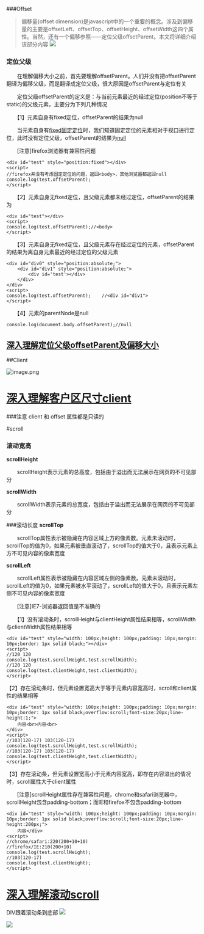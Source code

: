 ###Offset

>   偏移量(offset dimension)是javascript中的一个重要的概念。涉及到偏移量的主要是offsetLeft、offsetTop、offsetHeight、offsetWidth这四个属性。当然，还有一个偏移参照——定位父级offsetParent。本文将详细介绍该部分内容
![](https://upload-images.jianshu.io/upload_images/9249356-f3f240e29eda2359.png?imageMogr2/auto-orient/strip%7CimageView2/2/w/1240)

### 定位父级

　　在理解偏移大小之前，首先要理解offsetParent。人们并没有把offsetParent翻译为偏移父级，而是翻译成定位父级，很大原因是offsetParent与定位有关

　　定位父级offsetParent的定义是：与当前元素最近的经过定位(position不等于static)的父级元素，主要分为下列几种情况 

　　【1】元素自身有fixed定位，offsetParent的结果为null

　　当元素自身有[fixed固定定位](http://www.cnblogs.com/xiaohuochai/p/5321487.html#anchor2)时，我们知道固定定位的元素相对于视口进行定位，此时没有定位父级，offsetParent的结果为[null](http://www.cnblogs.com/xiaohuochai/p/5665637.html#anchor3)

　　[注意]firefox浏览器有兼容性问题
```
<div id="test" style="position:fixed"></div>    
<script>
//firefox并没有考虑固定定位的问题，返回<body>，其他浏览器都返回null
console.log(test.offsetParent);
</script>
```
　　【2】元素自身无fixed定位，且父级元素都未经过定位，offsetParent的结果为<body>
```
<div id="test"></div>    
<script>
console.log(test.offsetParent);//<body>
</script>
```
　　【3】元素自身无fixed定位，且父级元素存在经过定位的元素，offsetParent的结果为离自身元素最近的经过定位的父级元素
```
<div id="div0" style="position:absolute;">
    <div id="div1" style="position:absolute;">
        <div id='test'></div>    
    </div>    
</div>
<script>
console.log(test.offsetParent);    //<div id="div1">
</script>
```
　　【4】<body>元素的parentNode是null
```
console.log(document.body.offsetParent);//null
```
## [深入理解定位父级offsetParent及偏移大小](https://www.cnblogs.com/xiaohuochai/p/5828369.html)
##Client

![image.png](https://upload-images.jianshu.io/upload_images/9249356-230aa65e33731619.png?imageMogr2/auto-orient/strip%7CimageView2/2/w/1240)
# [深入理解客户区尺寸client](https://www.cnblogs.com/xiaohuochai/p/5830053.html)

###注意 client 和 offset 属性都是只读的

#scroll

### 滚动宽高

**scrollHeight**

　　scrollHeight表示元素的总高度，包括由于溢出而无法展示在网页的不可见部分

**scrollWidth**

　　scrollWidth表示元素的总宽度，包括由于溢出而无法展示在网页的不可见部分

###滚动长度
**scrollTop**

　　scrollTop属性表示被隐藏在内容区域上方的像素数。元素未滚动时，scrollTop的值为0，如果元素被垂直滚动了，scrollTop的值大于0，且表示元素上方不可见内容的像素宽度

**scrollLeft**

　　scrollLeft属性表示被隐藏在内容区域左侧的像素数。元素未滚动时，scrollLeft的值为0，如果元素被水平滚动了，scrollLeft的值大于0，且表示元素左侧不可见内容的像素宽度

　　[注意]IE7-浏览器返回值是不准确的

　　【1】没有滚动条时，scrollHeight与clientHeight属性结果相等，scrollWidth与clientWidth属性结果相等


 ```
<div id="test" style="width: 100px;height: 100px;padding: 10px;margin: 10px;border: 1px solid black;"></div>
<script>
//120 120
console.log(test.scrollHeight,test.scrollWidth);
//120 120
console.log(test.clientHeight,test.clientWidth);
</script>
```
【2】存在滚动条时，但元素设置宽高大于等于元素内容宽高时，scroll和client属性的结果相等
```
<div id="test" style="width: 100px;height: 100px;padding: 10px;margin: 10px;border: 1px solid black;overflow:scroll;font-size:20px;line-height:1;">
    内容<br>内容<br>
</div>
<script>
//103(120-17) 103(120-17)
console.log(test.scrollHeight,test.scrollWidth);
//103(120-17) 103(120-17)
console.log(test.clientHeight,test.clientWidth);
</script>
```
【3】存在滚动条，但元素设置宽高小于元素内容宽高，即存在内容溢出的情况时，scroll属性大于client属性

　　[注意]scrollHeight属性存在兼容性问题，chrome和safari浏览器中，scrollHeight包含padding-bottom；而IE和firefox不包含padding-bottom
```
<div id="test" style="width: 100px;height: 100px;padding: 10px;margin: 10px;border: 1px solid black;overflow:scroll;font-size:20px;line-height:200px;">
    内容</div>
<script>
//chrome/safari:220(200+10+10)
//firefox/IE:210(200+10)
console.log(test.scrollHeight);
//103(120-17)
console.log(test.clientHeight);
</script>
```
# [深入理解滚动scroll](https://www.cnblogs.com/xiaohuochai/p/5831640.html)

DIV跟着滚动条到底部
![](https://upload-images.jianshu.io/upload_images/9249356-1abc695a448e0128.png?imageMogr2/auto-orient/strip%7CimageView2/2/w/1240)

![](https://upload-images.jianshu.io/upload_images/9249356-e891c3ddff6723d3.png?imageMogr2/auto-orient/strip%7CimageView2/2/w/1240)




